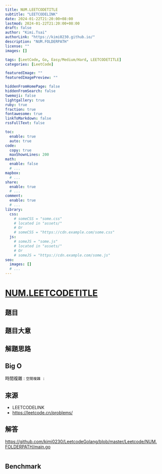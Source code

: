 ```yaml
---
title: NUM.LEETCODETITLE
subtitle: "LEETCODELINK"
date: 2024-01-22T21:20:00+08:00
lastmod: 2024-01-22T21:20:00+08:00
draft: false
author: "Kimi.Tsai"
authorLink: "https://kimi0230.github.io/"
description: "NUM.FOLDERPATH"
license: ""
images: []

tags: [LeetCode, Go, Easy/Medium/Hard, LEETCODETITLE]
categories: [LeetCode]

featuredImage: ""
featuredImagePreview: ""

hiddenFromHomePage: false
hiddenFromSearch: false
twemoji: false
lightgallery: true
ruby: true
fraction: true
fontawesome: true
linkToMarkdown: false
rssFullText: false

toc:
  enable: true
  auto: true
code:
  copy: true
  maxShownLines: 200
math:
  enable: false
  # ...
mapbox:
  # ...
share:
  enable: true
  # ...
comment:
  enable: true
  # ...
library:
  css:
    # someCSS = "some.css"
    # located in "assets/"
    # Or
    # someCSS = "https://cdn.example.com/some.css"
  js:
    # someJS = "some.js"
    # located in "assets/"
    # Or
    # someJS = "https://cdn.example.com/some.js"
seo:
  images: []
  # ...
---
```

# [NUM.LEETCODETITLE](LEETCODELINK)

## 題目

## 題目大意


## 解題思路

## Big O
時間複雜 : ``
空間複雜 : ``

## 來源
* LEETCODELINK
* https://leetcode.cn/problems/

## 解答
https://github.com/kimi0230/LeetcodeGolang/blob/master/Leetcode/NUM.FOLDERPATH/main.go

```go

```

##  Benchmark

```sh

```